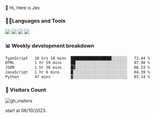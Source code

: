  👋 Hi, Here is Jex

 

### 🧑‍💻Languages and Tools

<code><a href="https://react.dev"><img src="https://api.iconify.design/logos:react.svg" /></a></code>
<code><a href="https://github.com/vuejs/core"><img src="https://api.iconify.design/logos:vue.svg" /></a></code> 
<code><a href="https://github.com/microsoft/TypeScript"><img src="https://api.iconify.design/logos:typescript-icon.svg" /></a></code>
<code><a href="https://threejs.org/"><img src="https://api.iconify.design/logos:threejs.svg" /></a></code>

### 📊 Weekly development breakdown

<!--START_SECTION:waka-->

```txt
TypeScript   18 hrs 18 mins  ██████████████████░░░░░░░   72.44 %
HTML         1 hr 59 mins    ██░░░░░░░░░░░░░░░░░░░░░░░   07.90 %
JSON         1 hr 38 mins    █▓░░░░░░░░░░░░░░░░░░░░░░░   06.53 %
JavaScript   1 hr 6 mins     █░░░░░░░░░░░░░░░░░░░░░░░░   04.39 %
Python       47 mins         ▓░░░░░░░░░░░░░░░░░░░░░░░░   03.14 %
```

<!--END_SECTION:waka-->


### 👀 Visitors Count

![gh_visitors](https://profile-counter.glitch.me/jexlau/count.svg)

start at 06/10/2023.
